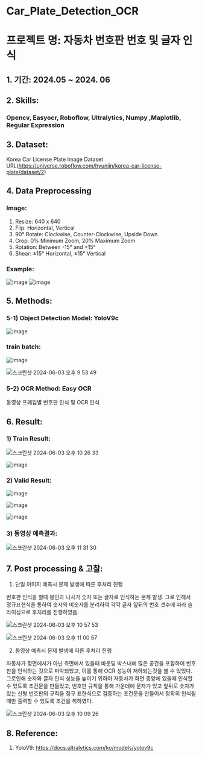 # Car_Plate_Detection_OCR

# 프로젝트 명: 자동차 번호판 번호 및 글자 인식

## 1. 기간: 2024.05 ~ 2024. 06

## 2. Skills: 
### Opencv, Easyocr, Roboflow, Ultralytics, Numpy ,Maplotlib, Regular Expression

## 3. Dataset: 
Korea Car License Plate Image Dataset URL(https://universe.roboflow.com/hyunjin/korea-car-license-plate/dataset/2)

## 4. Data Preprocessing

### Image:
1) Resize: 640 x 640
2) Flip: Horizontal, Vertical
3) 90° Rotate: Clockwise, Counter-Clockwise, Upside Down
4) Crop: 0% Minimum Zoom, 20% Maximum Zoom
5) Rotation: Between -15° and +15°
6) Shear: ±15° Horizontal, ±15° Vertical

### Example:

![image](https://github.com/ssuzzang/Car_Plate_Detection_OCR/assets/97435321/3c120df8-eb11-4aba-beb9-db7e4e484f5f)
![image](https://github.com/ssuzzang/Car_Plate_Detection_OCR/assets/97435321/ace7389c-c5c0-4375-9f26-67031fcc6826)

## 5. Methods:
   ### 5-1) Object Detection Model: YoloV9c
   ![image](https://github.com/ssuzzang/Car_Plate_Detection_OCR/assets/97435321/00ba1601-3c34-42bd-92c9-d0a80e6af7d2)


   ### train batch:
   ![image](https://github.com/ssuzzang/Car_Plate_Detection_OCR/assets/97435321/4c3876ec-b35d-48d1-9712-341b9a634b9e)


   ![스크린샷 2024-06-03 오후 9 53 49](https://github.com/ssuzzang/Car_Plate_Detection_OCR/assets/97435321/62415ef7-fa7b-4bf4-abd7-0492c1ede8c8)

   ### 5-2) OCR Method: Easy OCR
   

동영상 프레임별 번호판 인식 및 OCR 인식

## 6. Result:

### 1) Train Result:

![스크린샷 2024-06-03 오후 10 26 33](https://github.com/ssuzzang/Car_Plate_Detection_OCR/assets/97435321/f9b7088b-95f3-4b5a-9e00-88a1d8c43097)

![image](https://github.com/ssuzzang/Car_Plate_Detection_OCR/assets/97435321/b3713fa0-4262-4d0f-bc40-451fd9058a0f)


### 2) Valid Result:

![image](https://github.com/ssuzzang/Car_Plate_Detection_OCR/assets/97435321/871dce99-f4d0-46c9-8e35-0ec07c6c2604)

![image](https://github.com/ssuzzang/Car_Plate_Detection_OCR/assets/97435321/d0dcbfed-dba7-442e-95b0-a5871ac9fccd)

![image](https://github.com/ssuzzang/Car_Plate_Detection_OCR/assets/97435321/03bf45e9-3523-47a8-826c-790d1cd5586c)



### 3) 동영상 예측결과: 

![스크린샷 2024-06-03 오후 11 31 30](https://github.com/ssuzzang/Car_Plate_Detection_OCR/assets/97435321/9f781ee6-0dfe-4441-8269-c600cf9494bd)


## 7. Post processing & 고찰:

1) 단일 이미지 예측시 문제 발생에 따른 후처리 진행

번호판 인식을 할때 봉인과 나사가 숫자 또는 글자로 인식하는 문제 발생. 
그로 인해서 정규표현식을 통하여 숫자와 비숫자를 분리하여 각각 글자 앞뒤의 번호 갯수에 따라 슬라이싱으로 후처리를 진행하였음.

![스크린샷 2024-06-03 오후 10 57 53](https://github.com/ssuzzang/Car_Plate_Detection_OCR/assets/97435321/924d8f2d-f11a-480f-a614-93222b049c59)

![스크린샷 2024-06-03 오후 11 00 57](https://github.com/ssuzzang/Car_Plate_Detection_OCR/assets/97435321/2e5bac40-633d-421c-b5c7-4448ee7603c2)


2) 동영상 예측시 문제 발생에 따른 후처리 진행

자동차가 정면에서가 아닌 측면에서 있을때 바운딩 박스내에 많은 공간을 포함하여 번호판을 인식하는 것으로 파악되었고, 이를 통해 OCR 성능이 저하되는것을 볼 수 있었다.
그로인해 숫자와 글자 인식 성능을 높이기 위하여 자동차가 화면 중앙에 있을때 인식할 수 있도록 조건문을 만들었고, 번호판 규칙을 통해 가운데에 문자가 있고 앞뒤로 숫자가 있는 신형 번호판의 규칙을 정규 표현식으로 검증하는 조건문을 만들어서
정확히 인식될때만 출력할 수 있도록 조건을 취하였다.

![스크린샷 2024-06-03 오후 10 09 26](https://github.com/ssuzzang/Car_Plate_Detection_OCR/assets/97435321/9964c2d0-7e19-4ed5-89aa-e63b6cedb3cb)



## 8. Reference:
1. YoloV9: https://docs.ultralytics.com/ko/models/yolov9c
